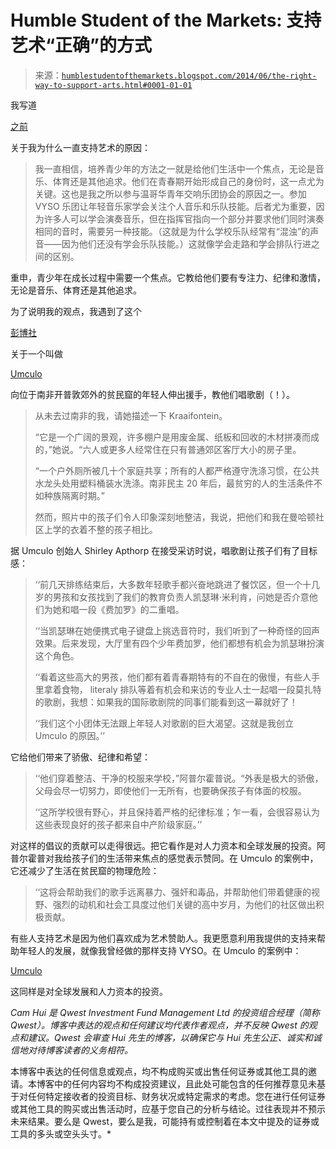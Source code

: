<!--yml

分类：未分类

日期：2024-05-18 03:38:35

-->

# Humble Student of the Markets: 支持艺术“正确”的方式

> 来源：[`humblestudentofthemarkets.blogspot.com/2014/06/the-right-way-to-support-arts.html#0001-01-01`](https://humblestudentofthemarkets.blogspot.com/2014/06/the-right-way-to-support-arts.html#0001-01-01)

我写道

[之前](http://humblestudentofthemarkets.blogspot.com/2013/12/how-to-fend-off-wolves-of-wall-street.html)

关于我为什么一直支持艺术的原因：

> 我一直相信，培养青少年的方法之一就是给他们生活中一个焦点，无论是音乐、体育还是其他追求。他们在青春期开始形成自己的身份时，这一点尤为关键。这也是我之所以参与温哥华青年交响乐团协会的原因之一。参加 VYSO 乐团让年轻音乐家学会关注个人音乐和乐队技能。后者尤为重要，因为许多人可以学会演奏音乐，但在指挥官指向一个部分并要求他们同时演奏相同的音时，需要另一种技能。（这就是为什么学校乐队经常有“混浊”的声音——因为他们还没有学会乐队技能。）这就像学会走路和学会排队行进之间的区别。

重申，青少年在成长过程中需要一个焦点。它教给他们要有专注力、纪律和激情，无论是音乐、体育还是其他追求。

为了说明我的观点，我遇到了这个

[彭博社](http://www.bloomberg.com/news/2014-05-29/kids-singing-wagner-in-south-africa-need-that-prize-hoelterhoff.html)

关于一个叫做

[Umculo](http://www.umculo.org/)

向位于南非开普敦郊外的贫民窟的年轻人伸出援手，教他们唱歌剧（！）。

> 从未去过南非的我，请她描述一下 Kraaifontein。
> 
> “它是一个广阔的景观，许多棚户是用废金属、纸板和回收的木材拼凑而成的，”她说。“六人或更多人经常住在只有普通郊区客厅大小的房子里。
> 
> “一个户外厕所被几十个家庭共享；所有的人都严格遵守洗涤习惯，在公共水龙头处用塑料桶装水洗涤。南非民主 20 年后，最贫穷的人的生活条件不如种族隔离时期。”
> 
> 然而，照片中的孩子们令人印象深刻地整洁，我说，把他们和我在曼哈顿社区上学的衣着不整的孩子相比。

据 Umculo 创始人 Shirley Apthorp 在接受采访时说，唱歌剧让孩子们有了目标感：

> ‘‘前几天排练结束后，大多数年轻歌手都兴奋地跳进了餐饮区，但一个十几岁的男孩和女孩找到了我们的教育负责人凯瑟琳·米利肯，问她是否介意他们为她和唱一段《费加罗》的二重唱。
> 
> ‘‘当凯瑟琳在她便携式电子键盘上挑选音符时，我们听到了一种奇怪的回声效果。后来发现，大厅里有四个少年费加罗，他们都想有机会为凯瑟琳扮演这个角色。
> 
> ‘‘看着这些高大的男孩，他们都有着青春期特有的不自在的傲慢，有些人手里拿着食物， literaly 排队等着有机会和来访的专业人士一起唱一段莫扎特的歌剧，我想：如果我的国际歌剧院的同事们能看到这一幕就好了！
> 
> ‘‘我们这个小团体无法跟上年轻人对歌剧的巨大渴望。这就是我创立 Umculo 的原因。’’

它给他们带来了骄傲、纪律和希望：

> ‘‘他们穿着整洁、干净的校服来学校，”阿普尔霍普说。“外表是极大的骄傲，父母会尽一切努力，即使他们一无所有，也要确保孩子有体面的校服。
> 
> ‘‘这所学校很有野心，并且保持着严格的纪律标准；乍一看，会很容易认为这些表现良好的孩子都来自中产阶级家庭。’’

对这样的倡议的贡献可以走得很远。把它看作是对人力资本和全球发展的投资。阿普尔霍普对我给孩子们的生活带来焦点的感觉表示赞同。在 Umculo 的案例中，它还减少了生活在贫民窟的物理危险：

> ‘‘这将会帮助我们的歌手远离暴力、强奸和毒品，并帮助他们带着健康的视野、强烈的动机和社会工具度过他们关键的高中岁月，为他们的社区做出积极贡献。

有些人支持艺术是因为他们喜欢成为艺术赞助人。我更愿意利用我提供的支持来帮助年轻人的发展，就像我曾经做的那样支持 VYSO。在 Umculo 的案例中：

[Umculo](http://www.umculo.org/)

这同样是对全球发展和人力资本的投资。

*Cam Hui 是 Qwest Investment Fund Management Ltd 的投资组合经理（简称 Qwest）。博客中表达的观点和任何建议均代表作者观点，并不反映 Qwest 的观点和建议。Qwest 会审查 Hui 先生的博客，以确保它与 Hui 先生公正、诚实和诚信地对待博客读者的义务相符。*

本博客中表达的任何信息或观点，均不构成购买或出售任何证券或其他工具的邀请。本博客中的任何内容均不构成投资建议，且此处可能包含的任何推荐意见未基于对任何特定接收者的投资目标、财务状况或特定需求的考虑。您在进行任何证券或其他工具的购买或出售活动时，应基于您自己的分析与结论。过往表现并不预示未来结果。要么是 Qwest，要么是我，可能持有或控制着在本文中提及的证券或工具的多头或空头头寸。*
